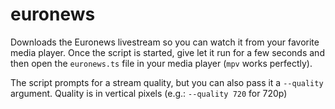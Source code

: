 # euronews

Downloads the Euronews livestream so you can watch it from your favorite media player.
Once the script is started, give let it run for a few seconds and then open the `euronews.ts` file in your media player (`mpv` works perfectly).

The script prompts for a stream quality, but you can also pass it a `--quality` argument. Quality is in vertical pixels (e.g.: `--quality 720` for 720p)